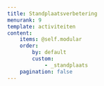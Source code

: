```yaml
---
title: Standplaatsverbetering
menurank: 9
template: activiteiten
content:
    items: @self.modular
    order:
        by: default
        custom:
            - _standplaats
    pagination: false
---
```

